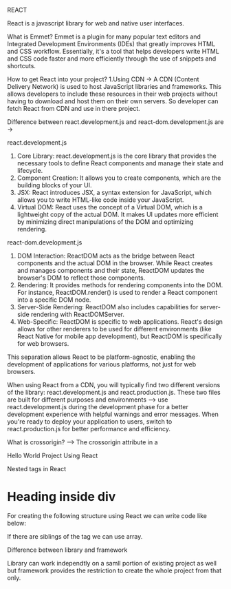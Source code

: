 REACT

React is a javascript library for web and native user interfaces.

What is Emmet?
Emmet is a plugin for many popular text editors and Integrated Development Environments (IDEs) that greatly improves HTML and CSS workflow. Essentially, it's a tool that helps developers write HTML and CSS code faster and more efficiently through the use of snippets and shortcuts. 

How to get React into your project?
1.Using CDN -> A CDN (Content Delivery Network) is used to host JavaScript libraries and frameworks. This allows developers to include these resources in their web projects without having to download and host them on their own servers. So developer can fetch React from CDN and use in there project.

<script crossorigin src="https://unpkg.com/react@18/umd/react.development.js"></script>
<script crossorigin src="https://unpkg.com/react-dom@18/umd/react-dom.development.js"></script>

Difference between react.development.js and react-dom.development.js are ->

react.development.js
1. Core Library: react.development.js is the core library that provides the necessary tools to define React components and manage their state and lifecycle.
2. Component Creation: It allows you to create components, which are the building blocks of your UI.
3. JSX: React introduces JSX, a syntax extension for JavaScript, which allows you to write HTML-like code inside your JavaScript.
4. Virtual DOM: React uses the concept of a Virtual DOM, which is a lightweight copy of the actual DOM. It makes UI updates more efficient by minimizing direct manipulations of the DOM and optimizing rendering.

react-dom.development.js
1. DOM Interaction: ReactDOM acts as the bridge between React components and the actual DOM in the browser. While React creates and manages components and their state, ReactDOM updates the browser's DOM to reflect those components.
2. Rendering: It provides methods for rendering components into the DOM. For instance, ReactDOM.render() is used to render a React component into a specific DOM node.
3. Server-Side Rendering: ReactDOM also includes capabilities for server-side rendering with ReactDOMServer.
4. Web-Specific: ReactDOM is specific to web applications. React's design allows for other renderers to be used for different environments (like React Native for mobile app development), but ReactDOM is specifically for web browsers.

This separation allows React to be platform-agnostic, enabling the development of applications for various platforms, not just for web browsers.

When using React from a CDN, you will typically find two different versions of the library: react.development.js and react.production.js. These two files are built for different purposes and environments -->
use react.development.js during the development phase for a better development experience with helpful warnings and error messages. When you're ready to deploy your application to users, switch to react.production.js for better performance and efficiency.

What is crossorigin? --> The crossorigin attribute in a <script> tag is used when your webpage wants to include a JavaScript file from a different website (or domain). It's about security and privacy.

Hello World Project Using Javascript

<script>
  const heading = document.createElement("h1");
  heading.innerHTML = "Hello World From Js";
  const root = document.getElementById("root");
  root.appendChild(heading);
</script>

Hello World Project Using React

<script>
  const heading = React.createElement("h1",{id:"heading"},"Hello World From React"); // createElement returns object.It takes three attributes - name of the tag,attributes of the tag,children of the tag.
  const root = ReactDOM.createRoot(document.getElementById("root")); 
  root.render(heading); //It takes the object created by React.createElement and create h1 tag that the browser can understand and put into the root.
</script>

Nested tags in React

 <div id="parent">
   <div id="child">
     <h1>Heading inside div</h1>
   </div>
 </div>

 For creating the following structure using React we can write code like below:

 <script>
   const parent = React.createElement("div",{id:"parent"},React.createElement("div",{id:"child"},React.createElement("h1",{},"Heading inside div")));
   const root = ReactDOM.createRoot(document.getElementById("root")); 
   root.render(parent);
 </script>

 If there are siblings of the tag we can use array.

 Difference between library and framework

 Library can work independtly on a samll portion of existing project as well but framework provides the restriction to create the whole project from that only.
 


